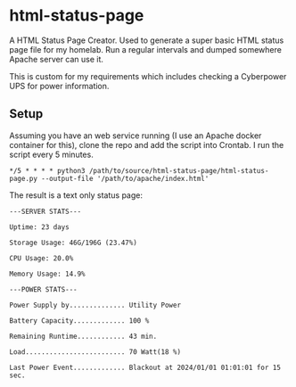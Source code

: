 # html-status-page
A HTML Status Page Creator. Used to generate a super basic HTML status page file for my homelab. Run a regular intervals and dumped somewhere Apache server can use it.

This is custom for my requirements which includes checking a Cyberpower UPS for power information. 

## Setup

Assuming you have an web service running (I use an Apache docker container for this), clone the repo and add the script into Crontab. I run the script every 5 minutes.

`*/5 * * * * python3 /path/to/source/html-status-page/html-status-page.py --output-file '/path/to/apache/index.html'`

The result is a text only status page:

```
---SERVER STATS---

Uptime: 23 days

Storage Usage: 46G/196G (23.47%)

CPU Usage: 20.0%

Memory Usage: 14.9%

---POWER STATS---

Power Supply by.............. Utility Power

Battery Capacity............. 100 %

Remaining Runtime............ 43 min.

Load......................... 70 Watt(18 %)

Last Power Event............. Blackout at 2024/01/01 01:01:01 for 15 sec.
```